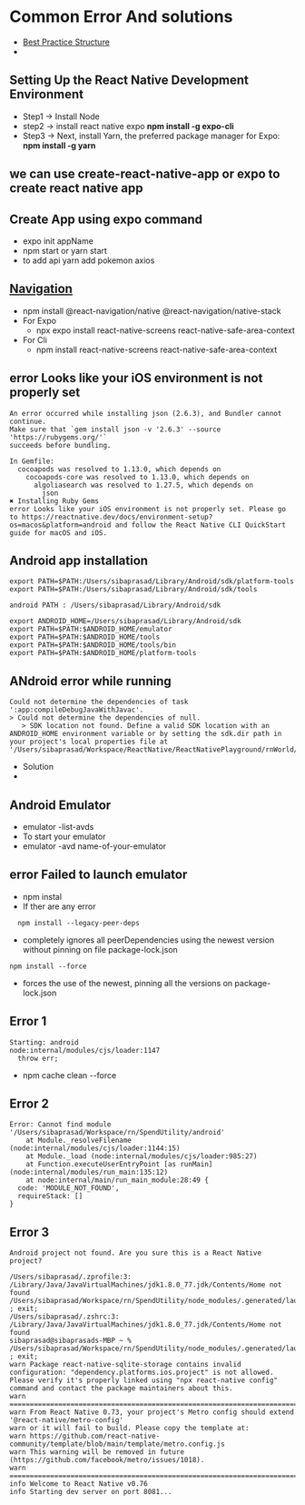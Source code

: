 # Common Error And solutions
- [Best Practice Structure](https://www.linkedin.com/pulse/building-solid-structure-best-practices-react-native-samer-abdalla)
-

## Setting Up the React Native Development Environment

- Step1 -> Install Node
- step2 -> install react native expo **npm install -g expo-cli**
- Step3 -> Next, install Yarn, the preferred package manager for Expo: **npm install -g yarn**

## we can use create-react-native-app or expo to create react native app

## Create App using expo command

- expo init appName
- npm start or yarn start
- to add api yarn add pokemon axios

## [Navigation](https://reactnative.dev/docs/navigation)

- npm install @react-navigation/native @react-navigation/native-stack
- For Expo
  - npx expo install react-native-screens react-native-safe-area-context
- For Cli
  - npm install react-native-screens react-native-safe-area-context

## error Looks like your iOS environment is not properly set

```
An error occurred while installing json (2.6.3), and Bundler cannot continue.
Make sure that `gem install json -v '2.6.3' --source 'https://rubygems.org/'`
succeeds before bundling.

In Gemfile:
  cocoapods was resolved to 1.13.0, which depends on
    cocoapods-core was resolved to 1.13.0, which depends on
      algoliasearch was resolved to 1.27.5, which depends on
        json
✖ Installing Ruby Gems
error Looks like your iOS environment is not properly set. Please go to https://reactnative.dev/docs/environment-setup?os=macos&platform=android and follow the React Native CLI QuickStart guide for macOS and iOS.
```

## Android app installation

```
export PATH=$PATH:/Users/sibaprasad/Library/Android/sdk/platform-tools
export PATH=$PATH:/Users/sibaprasad/Library/Android/sdk/tools

android PATH : /Users/sibaprasad/Library/Android/sdk

export ANDROID_HOME=/Users/sibaprasad/Library/Android/sdk
export PATH=$PATH:$ANDROID_HOME/emulator
export PATH=$PATH:$ANDROID_HOME/tools
export PATH=$PATH:$ANDROID_HOME/tools/bin
export PATH=$PATH:$ANDROID_HOME/platform-tools
```

## ANdroid error while running

```
Could not determine the dependencies of task ':app:compileDebugJavaWithJavac'.
> Could not determine the dependencies of null.
   > SDK location not found. Define a valid SDK location with an ANDROID_HOME environment variable or by setting the sdk.dir path in your project's local properties file at '/Users/sibaprasad/Workspace/ReactNative/ReactNativePlayground/rnWorld/android/local.properties'.
```

- Solution
-

## Android Emulator

- emulator -list-avds
- To start your emulator
- emulator -avd name-of-your-emulator

## error Failed to launch emulator

- npm instal
- If ther are any error
```
  npm install --legacy-peer-deps 
```
- completely ignores all peerDependencies using the newest version without pinning on file package-lock.json

```
npm install --force 
```
- forces the use of the newest, pinning all the versions on package-lock.json

## Error 1
```
Starting: android
node:internal/modules/cjs/loader:1147
  throw err;
```
- npm cache clean --force

## Error 2
```
Error: Cannot find module '/Users/sibaprasad/Workspace/rn/SpendUtility/android'
    at Module._resolveFilename (node:internal/modules/cjs/loader:1144:15)
    at Module._load (node:internal/modules/cjs/loader:985:27)
    at Function.executeUserEntryPoint [as runMain] (node:internal/modules/run_main:135:12)
    at node:internal/main/run_main_module:28:49 {
  code: 'MODULE_NOT_FOUND',
  requireStack: []
}
```
## Error 3
```
Android project not found. Are you sure this is a React Native project? 

/Users/sibaprasad/.zprofile:3: /Library/Java/JavaVirtualMachines/jdk1.8.0_77.jdk/Contents/Home not found
/Users/sibaprasad/Workspace/rn/SpendUtility/node_modules/.generated/launchPackager.command ; exit;
/Users/sibaprasad/.zshrc:3: /Library/Java/JavaVirtualMachines/jdk1.8.0_77.jdk/Contents/Home not found
sibaprasad@sibaprasads-MBP ~ % /Users/sibaprasad/Workspace/rn/SpendUtility/node_modules/.generated/launchPackager.command ; exit;
warn Package react-native-sqlite-storage contains invalid configuration: "dependency.platforms.ios.project" is not allowed. Please verify it's properly linked using "npx react-native config" command and contact the package maintainers about this.
warn =================================================================================================
warn From React Native 0.73, your project's Metro config should extend '@react-native/metro-config'
warn or it will fail to build. Please copy the template at:
warn https://github.com/react-native-community/template/blob/main/template/metro.config.js
warn This warning will be removed in future (https://github.com/facebook/metro/issues/1018).
warn =================================================================================================
info Welcome to React Native v0.76
info Starting dev server on port 8081...